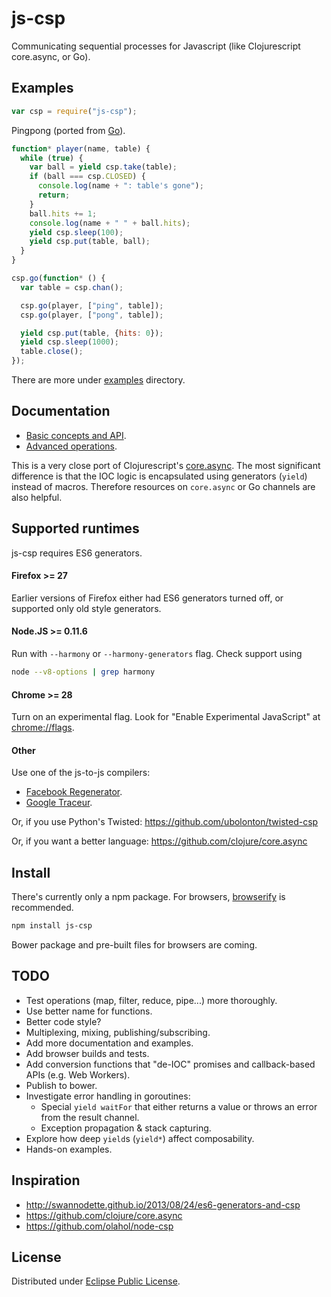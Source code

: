 # js-csp
Communicating sequential processes for Javascript (like Clojurescript core.async, or Go).

## Examples ##
```javascript
var csp = require("js-csp");
```

Pingpong (ported from [Go](http://talks.golang.org/2013/advconc.slide#6)).
```javascript
function* player(name, table) {
  while (true) {
    var ball = yield csp.take(table);
    if (ball === csp.CLOSED) {
      console.log(name + ": table's gone");
      return;
    }
    ball.hits += 1;
    console.log(name + " " + ball.hits);
    yield csp.sleep(100);
    yield csp.put(table, ball);
  }
}

csp.go(function* () {
  var table = csp.chan();

  csp.go(player, ["ping", table]);
  csp.go(player, ["pong", table]);

  yield csp.put(table, {hits: 0});
  yield csp.sleep(1000);
  table.close();
});
```

There are more under [examples](examples/) directory.

## Documentation ##

- [Basic concepts and API](doc/basic.md).
- [Advanced operations](doc/advanced.md).

This is a very close port of Clojurescript's [core.async](https://github.com/clojure/core.async). The most significant difference is that the IOC logic is encapsulated using generators (`yield`) instead of macros. Therefore resources on `core.async` or Go channels are also helpful.

## Supported runtimes ##
js-csp requires ES6 generators.

#### Firefox >= 27 ####

Earlier versions of Firefox either had ES6 generators turned off, or supported only old style generators.

#### Node.JS >= 0.11.6 ####

Run with `--harmony` or `--harmony-generators` flag. Check support using
```bash
node --v8-options | grep harmony
```

#### Chrome >= 28 ####
Turn on an experimental flag. Look for "Enable Experimental JavaScript" at [chrome://flags](chrome://flags).

#### Other ####

Use one of the js-to-js compilers:
- [Facebook Regenerator](http://facebook.github.io/regenerator/).
- [Google Traceur](https://github.com/google/traceur-compiler).

Or, if you use Python's Twisted:
https://github.com/ubolonton/twisted-csp

Or, if you want a better language:
https://github.com/clojure/core.async

## Install ##

There's currently only a npm package. For browsers, [browserify](http://browserify.org/) is recommended.
```bash
npm install js-csp
```

Bower package and pre-built files for browsers are coming.

## TODO ##

- Test operations (map, filter, reduce, pipe...) more thoroughly.
- Use better name for functions.
- Better code style?
- Multiplexing, mixing, publishing/subscribing.
- Add more documentation and examples.
- Add browser builds and tests.
- Add conversion functions that "de-IOC" promises and callback-based APIs (e.g. Web Workers).
- Publish to bower.
- Investigate error handling in goroutines:
  + Special `yield waitFor` that either returns a value or throws an error from the result channel.
  + Exception propagation & stack capturing.
- Explore how deep `yield`s (`yield*`) affect composability.
- Hands-on examples.

## Inspiration ##

- http://swannodette.github.io/2013/08/24/es6-generators-and-csp
- https://github.com/clojure/core.async
- https://github.com/olahol/node-csp

## License ##

Distributed under [Eclipse Public License](http://opensource.org/licenses/EPL-1.0).
